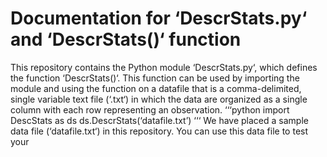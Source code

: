 # Documentation for ‘DescrStats.py‘ and ‘DescrStats()‘ function
This repository contains the Python module ‘DescrStats.py‘, which defines the
function ‘DescrStats()‘. This function can be used by importing the module
and using the function on a datafile that is a comma-delimited, single
variable text file (‘.txt‘) in which the data are organized as a single
column with each row representing an observation.
‘‘‘python
import DescStats as ds
ds.DescrStats(‘datafile.txt’)
‘‘‘
We have placed a sample data file (‘datafile.txt‘) in this repository. You can use
this data file to test your
